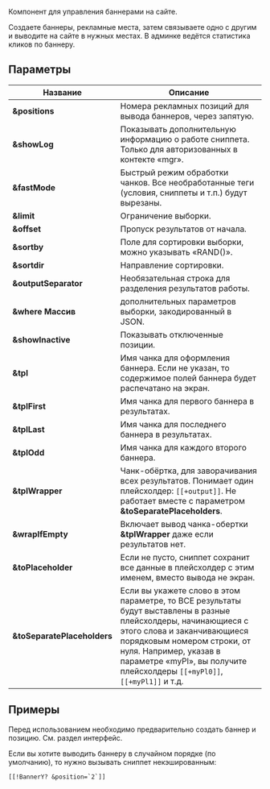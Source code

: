 Компонент для управления баннерами на сайте.

Создаете баннеры, рекламные места, затем связываете одно с другим и выводите на сайте в нужных местах. В админке ведётся статистика кликов по баннеру.

## Параметры

Название					| Описание
----------------------------|---------------------------------------------------
**&positions**				| Номера рекламных позиций для вывода баннеров, через запятую.
**&showLog**				| Показывать дополнительную информацию о работе сниппета. Только для авторизованных в контекте «mgr».
**&fastMode**				| Быстрый режим обработки чанков. Все необработанные теги (условия, сниппеты и т.п.) будут вырезаны.
**&limit**					| Ограничение выборки.
**&offset**					| Пропуск результатов от начала.
**&sortby**					| Поле для сортировки выборки, можно указывать «RAND()».
**&sortdir**				| Направление сортировки.
**&outputSeparator**		| Необязательная строка для разделения результатов работы.
**&where Массив**			| дополнительных параметров выборки, закодированный в JSON.
**&showInactive**			| Показывать отключенные позиции.
**&tpl**					| Имя чанка для оформления баннера. Если не указан, то содержимое полей баннера будет распечатано на экран.
**&tplFirst**				| Имя чанка для первого баннера в результатах.
**&tplLast**				| Имя чанка для последнего баннера в результатах.
**&tplOdd**					| Имя чанка для каждого второго баннера.
**&tplWrapper**				| Чанк-обёртка, для заворачивания всех результатов. Понимает один плейсхолдер: `[[+output]]`. Не работает вместе с параметром **&toSeparatePlaceholders**.
**&wrapIfEmpty**			| Включает вывод чанка-обертки **&tplWrapper** даже если результатов нет.
**&toPlaceholder**			| Если не пусто, сниппет сохранит все данные в плейсхолдер с этим именем, вместо вывода не экран.
**&toSeparatePlaceholders**	| Если вы укажете слово в этом параметре, то ВСЕ результаты будут выставлены в разные плейсхолдеры, начинающиеся с этого слова и заканчивающиеся порядковым номером строки, от нуля. Например, указав в параметре «myPl», вы получите плейсхолдеры `[[+myPl0]]`, `[[+myPl1]]` и т.д.

## Примеры
Перед использованием необходимо предварительно создать баннер и позицию. См. раздел интерфейс.

Если вы хотите выводить баннеру в случайном порядке (по умолчанию), то нужно вызывать сниппет некэшированным:
```
[[!BannerY? &position=`2`]]
```